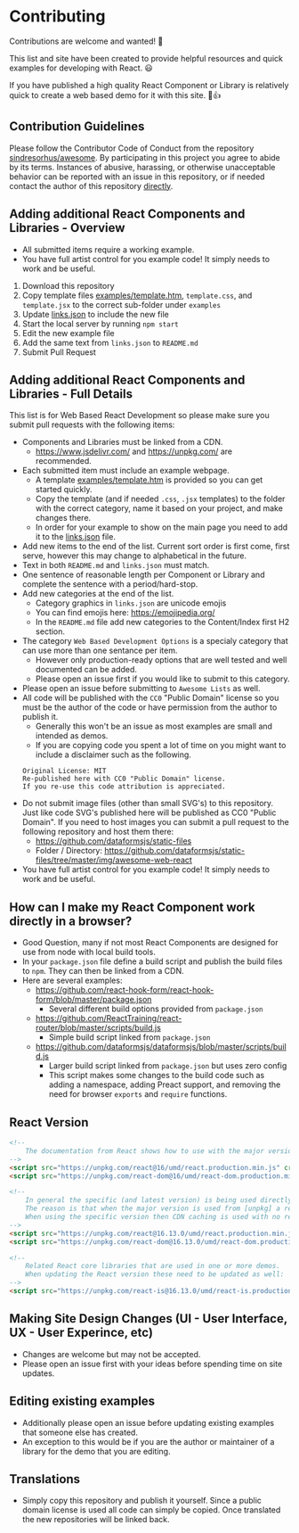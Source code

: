 # Contributing

Contributions are welcome and wanted! 🎉

This list and site have been created to provide helpful resources and quick examples for developing with React. 😃

If you have published a high quality React Component or Library is relatively quick to create a web based demo for it with this site. 🚀👍

## Contribution Guidelines

Please follow the Contributor Code of Conduct from the repository [sindresorhus/awesome](https://github.com/sindresorhus/awesome/blob/master/code-of-conduct.md). By participating in this project you agree to abide by its terms. Instances of abusive, harassing, or otherwise unacceptable behavior can be reported with an issue in this repository, or if needed contact the author of this repository [directly](https://www.fastsitephp.com/en/security-issue).

## Adding additional React Components and Libraries - Overview

- All submitted items require a working example.
- You have full artist control for you example code! It simply needs to work and be useful.

1) Download this repository
2) Copy template files [examples/template.htm](examples/template.htm), `template.css`, and `template.jsx` to the correct sub-folder under `examples`
3) Update [links.json](links.json) to include the new file
3) Start the local server by running `npm start`
4) Edit the new example file
5) Add the same text from `links.json` to `README.md`
6) Submit Pull Request

## Adding additional React Components and Libraries - Full Details

This list is for Web Based React Development so please make sure you submit pull requests with the following items:

- Components and Libraries must be linked from a CDN.
  - https://www.jsdelivr.com/ and https://unpkg.com/ are recommended.
- Each submitted item must include an example webpage.
  - A template [examples/template.htm](examples/template.htm) is provided so you can get started quickly.
  - Copy the template (and if needed `.css`, `.jsx` templates) to the folder with the correct category, name it based on your project, and make changes there.
  - In order for your example to show on the main page you need to add it to the [links.json](links.json) file.
- Add new items to the end of the list. Current sort order is first come, first serve, however this may change to alphabetical in the future.
- Text in both `README.md` and `links.json` must match.
- One sentence of reasonable length per Component or Library and complete the sentence with a period/hard-stop.
- Add new categories at the end of the list.
  - Category graphics in `links.json` are unicode emojis
  - You can find emojis here: https://emojipedia.org/
  - In the `README.md` file add new categories to the Content/Index first H2 section.
- The category `Web Based Development Options` is a specialy category that can use more than one sentance per item.
  - However only production-ready options that are well tested and well documented can be added.
  - Please open an issue first if you would like to submit to this category.
- Please open an issue before submitting to `Awesome Lists` as well.
- All code will be published with the `CC0` "Public Domain" license so you must be the author of the code or have permission from the author to publish it.
  - Generally this won't be an issue as most examples are small and intended as demos.
  - If you are copying code you spent a lot of time on you might want to include a disclaimer such as the following.
  ```
  Original License: MIT
  Re-published here with CC0 "Public Domain" license.
  If you re-use this code attribution is appreciated.
  ```
- Do not submit image files (other than small SVG's) to this repository. Just like code SVG's published here will be published as CC0 "Public Domain". If you need to host images you can submit a pull request to the following repository and host them there:
  - https://github.com/dataformsjs/static-files
  - Folder / Directory: https://github.com/dataformsjs/static-files/tree/master/img/awesome-web-react
- You have full artist control for you example code! It simply needs to work and be useful.

## How can I make my React Component work directly in a browser?

- Good Question, many if not most React Components are designed for use from node with local build tools.
- In your `package.json` file define a build script and publish the build files to `npm`. They can then be linked from a CDN.
- Here are several examples:
  - https://github.com/react-hook-form/react-hook-form/blob/master/package.json
    - Several different build options provided from `package.json`
  - https://github.com/ReactTraining/react-router/blob/master/scripts/build.js
    - Simple build script linked from `package.json`
  - https://github.com/dataformsjs/dataformsjs/blob/master/scripts/build.js
    - Larger build script linked from `package.json` but uses zero config
    - This script makes some changes to the build code such as adding a namespace, adding Preact support, and removing the need for browser `exports` and `require` functions.

## React Version

```html
<!--
    The documentation from React shows how to use with the major version like this:
-->
<script src="https://unpkg.com/react@16/umd/react.production.min.js" crossorigin="anonymous"></script>
<script src="https://unpkg.com/react-dom@16/umd/react-dom.production.min.js" crossorigin="anonymous"></script>

<!--
    In general the specific (and latest version) is being used directly in the examples.
    The reason is that when the major version is used from [unpkg] a redirect request will be made.
    When using the specific version then CDN caching is used with no redirects.
-->
<script src="https://unpkg.com/react@16.13.0/umd/react.production.min.js" crossorigin="anonymous"></script>
<script src="https://unpkg.com/react-dom@16.13.0/umd/react-dom.production.min.js" crossorigin="anonymous"></script>

<!--
    Related React core libraries that are used in one or more demos.
    When updating the React version these need to be updated as well:
-->
<script src="https://unpkg.com/react-is@16.13.0/umd/react-is.production.min.js"></script>
```

## Making Site Design Changes (UI - User Interface, UX - User Experince, etc)

- Changes are welcome but may not be accepted.
- Please open an issue first with your ideas before spending time on site updates.

## Editing existing examples

- Additionally please open an issue before updating existing examples that someone else has created.
- An exception to this would be if you are the author or maintainer of a library for the demo that you are editing.

## Translations

- Simply copy this repository and publish it yourself. Since a public domain license is used all code can simply be copied. Once translated the new repositories will be linked back.